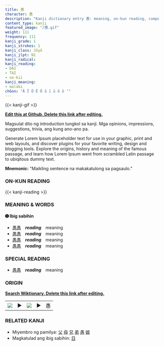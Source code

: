 ```yaml
---
title: 愚
character: 愚
description: "Kanji dictionary entry 愚: meaning, on-kun reading, compounds, origin, related kanji"
content_type: kanji
featured_image: "/愚.gif"
weight: 111
frequency: 111
kanji_grade: 1
kanji_strokes: 1
kanji_class: Jōyō
kanji_jlpt: N1
kanji_radical: 
kanji_reading: 
- DAI
- TAI
- oo-kii
kanji_meaning:
- malaki
chōon: "Ā Ī Ū Ē Ō ā ī ū ē ō ’"
---
```

[//]: # (Don't edit the line below. Kanji animated GIF code is automatically generated.)
{{< kanji-gif >}}

[//]: # (Edit below this line.)

**[Edit this at Github. Delete this link after editing.](https://github.com/tim0g/tim/tree/main/content/kanji/愚/index.md)**

Magsulat dito ng introduction tungkol sa kanji. Mga opinions, impressions, suggestions, trivia, ang kung ano-ano pa.

Generate Lorem Ipsum placeholder text for use in your graphic, print and web layouts, and discover plugins for your favorite writing, design and blogging tools. Explore the origins, history and meaning of the famous passage, and learn how Lorem Ipsum went from scrambled Latin passage to ubiqitous dummy text.
 
**Mnemonic:** "Maikling sentence na makakatulong sa pagsaulo."

### ON-KUN READING

[//]: # (Don't edit the line below. ON-KUN READING code is automatically generated.)
{{< kanji-reading >}}

### MEANING & WORDS

#### ➊ **Ibig sabihin**
  - [愚](../愚)[愚](../愚)　***reading***　meaning
  - [愚](../愚)[愚](../愚)　***reading***　meaning
  - [愚](../愚)[愚](../愚)　***reading***　meaning
  - [愚](../愚)[愚](../愚)　***reading***　meaning

### SPECIAL READING
  - [愚](../愚)[愚](../愚)　***reading***　meaning

### ORIGIN

**[Search Wiktionary. Delete this link after editing.](https://wiktionary.org/wiki/愚)**
<table class="kanji-table"><tr><td>
<img src="60px-愚-bronze.svg.png">
</td><td>▶</td><td>
<img src="60px-愚-oracle.svg.png">
</td><td>▶</td>
<td class="kanji-origin">愚</td>
</tr></table>

### RELATED KANJI
- Miyembro ng pamilya: [父](../父) [母](../母) [兄](../兄) [弟](../弟) [愚](../愚) [娘](../娘)
- Magkatulad ang ibig sabihin: [日](../日)
